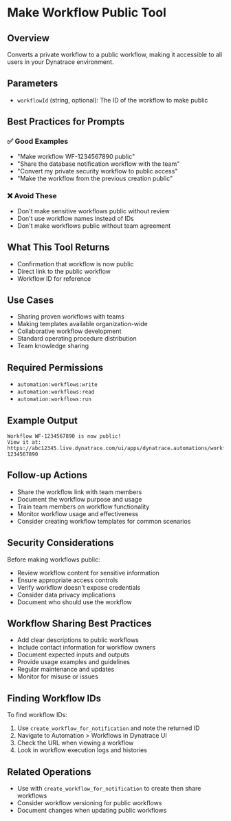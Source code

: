 # Make Workflow Public Tool

## Overview

Converts a private workflow to a public workflow, making it accessible to all users in your Dynatrace environment.

## Parameters

- `workflowId` (string, optional): The ID of the workflow to make public

## Best Practices for Prompts

### ✅ Good Examples

- "Make workflow WF-1234567890 public"
- "Share the database notification workflow with the team"
- "Convert my private security workflow to public access"
- "Make the workflow from the previous creation public"

### ❌ Avoid These

- Don't make sensitive workflows public without review
- Don't use workflow names instead of IDs
- Don't make workflows public without team agreement

## What This Tool Returns

- Confirmation that workflow is now public
- Direct link to the public workflow
- Workflow ID for reference

## Use Cases

- Sharing proven workflows with teams
- Making templates available organization-wide
- Collaborative workflow development
- Standard operating procedure distribution
- Team knowledge sharing

## Required Permissions

- `automation:workflows:write`
- `automation:workflows:read`
- `automation:workflows:run`

## Example Output

```text
Workflow WF-1234567890 is now public!
View it at: https://abc12345.live.dynatrace.com/ui/apps/dynatrace.automations/workflows/WF-1234567890
```

## Follow-up Actions

- Share the workflow link with team members
- Document the workflow purpose and usage
- Train team members on workflow functionality
- Monitor workflow usage and effectiveness
- Consider creating workflow templates for common scenarios

## Security Considerations

Before making workflows public:

- Review workflow content for sensitive information
- Ensure appropriate access controls
- Verify workflow doesn't expose credentials
- Consider data privacy implications
- Document who should use the workflow

## Workflow Sharing Best Practices

- Add clear descriptions to public workflows
- Include contact information for workflow owners
- Document expected inputs and outputs
- Provide usage examples and guidelines
- Regular maintenance and updates
- Monitor for misuse or issues

## Finding Workflow IDs

To find workflow IDs:

1. Use `create_workflow_for_notification` and note the returned ID
2. Navigate to Automation > Workflows in Dynatrace UI
3. Check the URL when viewing a workflow
4. Look in workflow execution logs and histories

## Related Operations

- Use with `create_workflow_for_notification` to create then share workflows
- Consider workflow versioning for public workflows
- Document changes when updating public workflows
